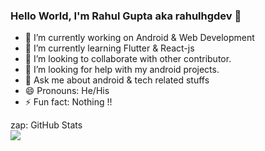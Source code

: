 ### Hello World, I'm Rahul Gupta aka rahulhgdev 👋



- 🔭 I’m currently working on Android & Web Development
- 🌱 I’m currently learning Flutter & React-js
- 👯 I’m looking to collaborate with other contributor.
- 🤔 I’m looking for help with my android projects.
- 💬 Ask me about android & tech related stuffs
- 😄 Pronouns: He/His
- ⚡ Fun fact: Nothing !!
 
<summary>zap: GitHub Stats</summary>
  <img src="https://github-readme-stats.vercel.app/api?username=rahulhgdev&show_icons=true&hide_border=true" />
  

